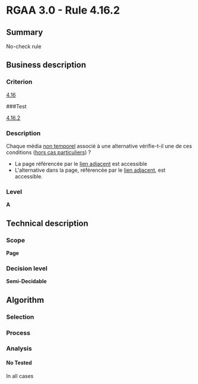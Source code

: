 # RGAA 3.0 -  Rule 4.16.2

## Summary

No-check rule

## Business description

### Criterion

[4.16](http://disic.github.io/rgaa_referentiel_en/RGAA3.0_Criteria_English_version_v1.html#crit-4-16)

###Test

[4.16.2](http://disic.github.io/rgaa_referentiel_en/RGAA3.0_Criteria_English_version_v1.html#test-4-16-2)

### Description

Chaque m&eacute;dia <a href="http://references.modernisation.gouv.fr/referentiel-technique-0#mMediaNoTemp">non temporel</a> associ&eacute; &agrave; une alternative v&eacute;rifie-t-il une de ces conditions (<a href="http://references.modernisation.gouv.fr/referentiel-technique-0#cpCrit4-16" title="Cas particuliers pour le crit&egrave;re 4.16">hors cas particuliers</a>) ? 
 
 *  La page r&eacute;f&eacute;renc&eacute;e par le <a href="http://references.modernisation.gouv.fr/referentiel-technique-0#mLienAdj">lien adjacent</a> est accessible 
 *  L'alternative dans la page, r&eacute;f&eacute;renc&eacute;e par le <a href="http://references.modernisation.gouv.fr/referentiel-technique-0#mLienAdj">lien adjacent</a>, est accessible. 


### Level

**A**

## Technical description

### Scope

**Page**

### Decision level

**Semi-Decidable**

## Algorithm

### Selection

### Process

### Analysis

#### No Tested 

In all cases
